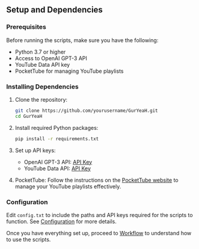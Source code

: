 ## Setup and Dependencies

### Prerequisites

Before running the scripts, make sure you have the following:
- Python 3.7 or higher
- Access to OpenAI GPT-3 API
- YouTube Data API key
- PocketTube for managing YouTube playlists

### Installing Dependencies

1. Clone the repository:
    ```bash
    git clone https://github.com/yourusername/GurYeaH.git
    cd GurYeaH
    ```

2. Install required Python packages:
    ```bash
    pip install -r requirements.txt
    ```

3. Set up API keys:
    - OpenAI GPT-3 API: [API Key](https://beta.openai.com/docs/quickstart/getting-started)
    - YouTube Data API: [API Key](https://developers.google.com/youtube/v3/getting-started)

4. PocketTube: Follow the instructions on the [PocketTube website](https://pockettube.io/) to manage your YouTube playlists effectively.

### Configuration

Edit `config.txt` to include the paths and API keys required for the scripts to function. See [Configuration](configuration.md) for more details.

Once you have everything set up, proceed to [Workflow](workflow.md) to understand how to use the scripts.

